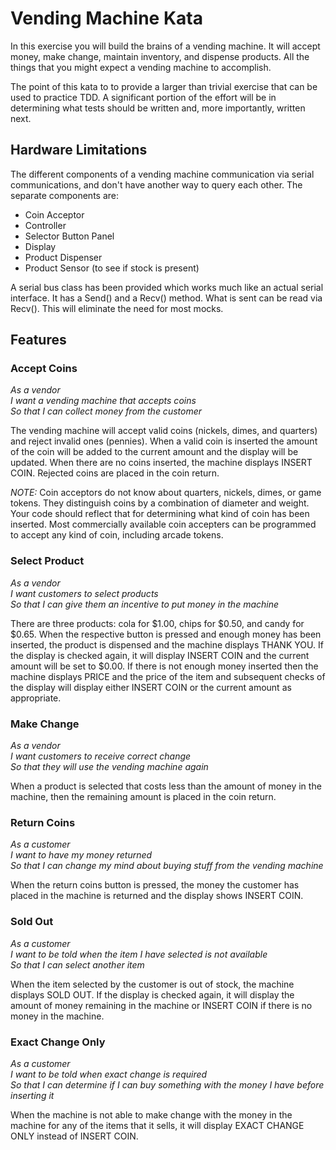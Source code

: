 # Vending Machine Kata

In this exercise you will build the brains of a vending machine.  It will
accept money, make change, maintain inventory, and dispense products.  All the
things that you might expect a vending machine to accomplish.

The point of this kata to to provide a larger than trivial exercise that can be
used to practice TDD.  A significant portion of the effort will be in
determining what tests should be written and, more importantly, written next.

## Hardware Limitations

The different components of a vending machine communication via serial
communications, and don't have another way to query each other.  The separate
components are:

  * Coin Acceptor
  * Controller
  * Selector Button Panel
  * Display
  * Product Dispenser
  * Product Sensor (to see if stock is present)

A serial bus class has been provided which works much like an actual serial
interface.  It has a Send() and a Recv() method.  What is sent can be read via
Recv().  This will eliminate the need for most mocks.


## Features

### Accept Coins
  
_As a vendor_  
_I want a vending machine that accepts coins_  
_So that I can collect money from the customer_  

The vending machine will accept valid coins (nickels, dimes, and quarters) and
reject invalid ones (pennies).  When a valid coin is inserted the amount of the
coin will be added to the current amount and the display will be updated.  When
there are no coins inserted, the machine displays INSERT COIN.  Rejected coins
are placed in the coin return.

*NOTE:* Coin acceptors do not know about quarters, nickels, dimes, or game
tokens.  They distinguish coins by a combination of diameter and weight.  Your
code should reflect that for determining what kind of coin has been inserted.
Most commercially available coin accepters can be programmed to accept any kind
of coin, including arcade tokens.


### Select Product

_As a vendor_  
_I want customers to select products_  
_So that I can give them an incentive to put money in the machine_  

There are three products: cola for $1.00, chips for $0.50, and candy for $0.65.
When the respective button is pressed and enough money has been inserted, the
product is dispensed and the machine displays THANK YOU.  If the display is
checked again, it will display INSERT COIN and the current amount will be set
to $0.00.  If there is not enough money inserted then the machine displays
PRICE and the price of the item and subsequent checks of the display will
display either INSERT COIN or the current amount as appropriate.

### Make Change

_As a vendor_  
_I want customers to receive correct change_  
_So that they will use the vending machine again_  

When a product is selected that costs less than the amount of money in the
machine, then the remaining amount is placed in the coin return.

### Return Coins

_As a customer_  
_I want to have my money returned_  
_So that I can change my mind about buying stuff from the vending machine_  

When the return coins button is pressed, the money the customer has placed in
the machine is returned and the display shows INSERT COIN.

### Sold Out

_As a customer_  
_I want to be told when the item I have selected is not available_  
_So that I can select another item_  

When the item selected by the customer is out of stock, the machine displays
SOLD OUT.  If the display is checked again, it will display the amount of money
remaining in the machine or INSERT COIN if there is no money in the machine.

### Exact Change Only

_As a customer_  
_I want to be told when exact change is required_  
_So that I can determine if I can buy something with the money I have before inserting it_  

When the machine is not able to make change with the money in the machine for
any of the items that it sells, it will display EXACT CHANGE ONLY instead of
INSERT COIN.
